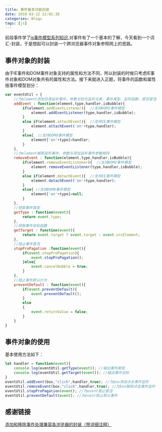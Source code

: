 ```yaml
---
title: 事件基本功能封装
date: 2018-03-22 22:02:38
categories: Blogs
tags: [js]
---
```


前段事件学了[js事件模型系列知识](https://liu97.github.io/2018/03/11/js%E4%BA%8B%E4%BB%B6%E6%A8%A1%E5%9E%8B%E7%B3%BB%E5%88%97%E7%9F%A5%E8%AF%86%E4%B8%80%E4%BA%8B%E4%BB%B6%E5%9F%BA%E7%A1%80%E7%9F%A5%E8%AF%86/),对事件有了一个基本的了解，今天看到一个词汇-封装，于是想起可以封装一个跨浏览器事件对象参照网上的思路。<!--more-->
## 事件对象的封装
由于IE事件和DOM事件对象支持的属性和方法不同，所以封装的时候只考虑IE事件对象和DOM对象共有的属性和方法。接下来就进入正题，将事件的函数和属性按事件模型划分：
```javascript
var eventUtil = {
	//为element添加任意监听事件，参数分别为监听元素，事件类型，监听函数，是否冒泡
	addEvent : function(element,type,handler,isBubble){ 
		if(element.addEventListener){  //支持DOM2事件模型
			element.addEventListener(type,handler,isBubble);
		}
		else if(element.attachEvent){  //支持IE事件模型
			element.attachEvent('on'+type,handler);
		}
		else{  //支持DOM0事件模型
			element['on'+type]=handler;
		}
	},
	//为element解除监听事件，参数与添加监听事件参数相同
	removeEvent : function(element,type,handler,isBubble){
		if(element.removeEventListener){  //支持DOM2事件模型
			element.removeEventListener(type,handler,isBubble);
		}
		else if(element.detachEvent){  //支持IE事件模型
			element.detachEvent('on'+type,handler);
		}
		else{ //支持DOM0事件模型
			element['on'+type]=null;
		}
	},
	//获取事件类型
	getType : function(event){
		return event.type;  
	},
	//获取事件目标函数
	getTarget : function(event){
		return event.target ? event.target : event.srcElement;
	},
	//阻止事件冒泡
	stopProPagation :function(event){
		if(event.stopProPagation){
          	event.stopProPagation();
   	   	}else{
   	   	  	event.cancelBubble = true;
   	   	}
	},
	//阻止事件默认行为
	preventDefault : function(event){
		if(event.preventDefault){
			event.preventDefault();
		}
		else
		{
			event.returnValue = false;
		}
	}       		
}
```
## 事件对象的使用
基本使用方法如下：
```javascript
let handler = function(event){
	console.log(eventUtil.getType(event)); //输出事件类型
	console.log(eventUtil.getTarget(event)); //输出事件目标
}
eventUtil.addEvent(box,"click",handler,true); //为box添加点击事件监听
eventUtil.removeEvent(box,"click",handler,true); //为box解除点击事件监听
eventUtil.stopProPagation(event); //为event阻止冒泡
eventUtil.preventDefault(event); //为event阻止默认事件
```

## 感谢链接
[添加和移除事件处理兼容各浏览器的封装（带详细注释）](https://blog.csdn.net/topwqp/article/details/41731115)
